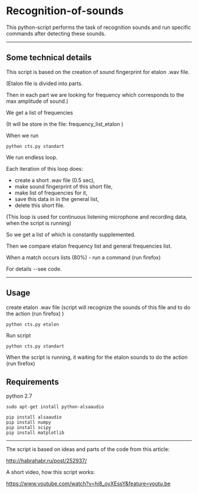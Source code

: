 # Recognition-of-sounds
This python-script performs the task of recognition sounds 
and run specific commands after detecting these sounds.

-------------------

Some technical details
----------------------

This script is based on the creation of sound fingerprint for
etalon .wav file.


(Etalon file is divided into parts.

Then in each part we are looking for frequency
which corresponds to the max amplitude of sound.)

We get a list of frequencies

(It will be store in the file: frequency_list_etalon )

When we run 

	python cts.py standart 


We run endless loop.

Each iteration of this loop does:

- create a short .wav file (0.5 sec),
- make sound fingerprint of this short file,
- make list of frequencies for it,
- save this data in in the general list,
- delete this short file.


(This loop is used for continuous listening microphone
and recording data, when the script is running)

So we get a list of which is constantly supplemented.

Then we compare etalon frequency list and general frequencies list.

When a match occurs lists (80%) - run a command (run firefox)

For details --see code.

-------------------

Usage
------
create etalon .wav file (script will recognize the sounds of this file and to do the action (run firefox) ) 

	python cts.py etalon


Run script

	python cts.py standart

When the script is running, it waiting for the etalon sounds
to do the action (run firefox)



Requirements
------------
python 2.7

	sudo apt-get install python-alsaaudio

	pip install alsaaudio 
	pip install numpy
	pip install scipy
	pip install matplotlib 

---------------------------------------------------
The script is based on ideas and parts of the code from this article:

http://habrahabr.ru/post/252937/

A short video, how this script works:

https://www.youtube.com/watch?v=hi8_oyXEssY&feature=youtu.be
